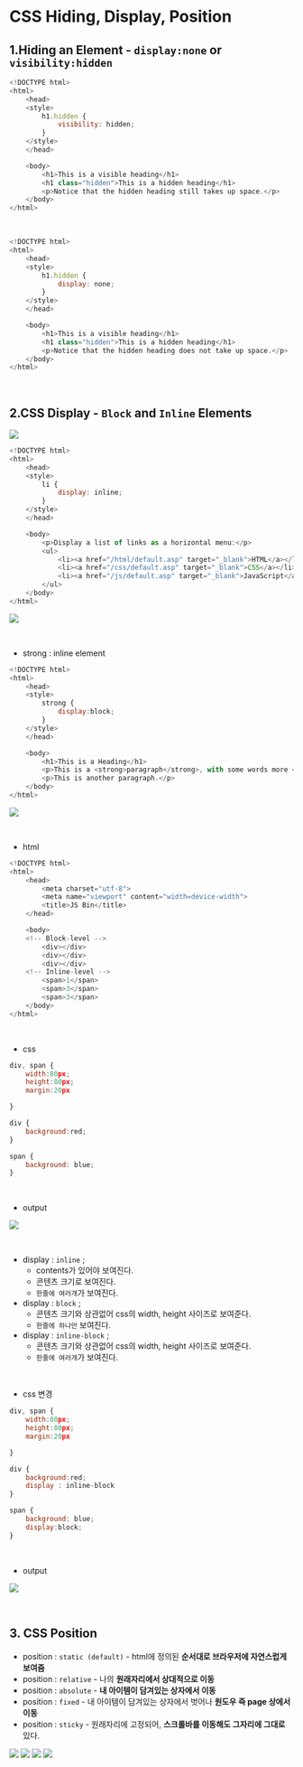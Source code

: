 # CSS Hiding, Display, Position

## 1.Hiding an Element - `display:none` or `visibility:hidden`

```javascript
<!DOCTYPE html>
<html>
    <head>
    <style>
        h1.hidden {
            visibility: hidden;
        }
    </style>
    </head>

    <body>
        <h1>This is a visible heading</h1>
        <h1 class="hidden">This is a hidden heading</h1>
        <p>Notice that the hidden heading still takes up space.</p>
    </body>
</html>
```

<br />

```javascript
<!DOCTYPE html>
<html>
    <head>
    <style>
        h1.hidden {
            display: none;
        }
    </style>
    </head>

    <body>
        <h1>This is a visible heading</h1>
        <h1 class="hidden">This is a hidden heading</h1>
        <p>Notice that the hidden heading does not take up space.</p>
    </body>
</html>
```

<br />

## 2.CSS Display - `Block` and `Inline` Elements

![](images/css11-1.jpg)

```javascript
<!DOCTYPE html>
<html>
    <head>
    <style>
        li {
            display: inline;
        }
    </style>
    </head>

    <body>
        <p>Display a list of links as a horizontal menu:</p>
        <ul>
            <li><a href="/html/default.asp" target="_blank">HTML</a></li>
            <li><a href="/css/default.asp" target="_blank">CSS</a></li>
            <li><a href="/js/default.asp" target="_blank">JavaScript</a></li>
        </ul>
    </body>
</html>
```

![](images/css11-2.jpg)

<br />

- strong : inline element

```javascript
<!DOCTYPE html>
<html>
    <head>
    <style>
        strong {
            display:block;
        }
    </style>
    </head>

    <body>
        <h1>This is a Heading</h1>
        <p>This is a <strong>paragraph</strong>, with some words more <strong>important</strong> than others </p>
        <p>This is another paragraph.</p>
    </body>
</html>
```

![](images/css11-3.jpg)

<br />

- html

```javascript
<!DOCTYPE html>
<html>
    <head>
        <meta charset="utf-8">
        <meta name="viewport" content="width=device-width">
        <title>JS Bin</title>
    </head>

    <body>
    <!-- Block-level -->
        <div></div>
        <div></div>
        <div></div>
    <!-- Inline-level -->
        <span>1</span>
        <span>3</span>
        <span>3</span>
    </body>
</html>
```

<br />

- css

```javascript
div, span {
    width:80px;
    height:80px;
    margin:20px

}

div {
    background:red;
}

span {
    background: blue;
}
```

<br />

- output

![](images/css11-4.jpg)

<br />

- display : `inline` ;
  - contents가 있어야 보여진다.
  - 콘텐츠 크기로 보여진다.
  - `한줄에 여러개`가 보여진다.
- display : `block` ;
  - 콘텐츠 크기와 상관없어 css의 width, height 사이즈로 보여준다.
  - `한줄에 하나만` 보여진다.
- display : `inline-block` ;
  - 콘텐츠 크기와 상관없어 css의 width, height 사이즈로 보여준다.
  - `한줄에 여러개`가 보여진다.

<br />

- css 변경

```javascript
div, span {
    width:80px;
    height:80px;
    margin:20px

}

div {
    background:red;
    display : inline-block
}

span {
    background: blue;
    display:block;
}
```

<br />

- output

![](images/css11-5.jpg)

<br />

## 3. CSS Position

- position : `static (default)` - html에 정의된 **순서대로 브라우저에 자연스럽게 보여줌**
- position : `relative` - 나의 **원래자리에서 상대적으로 이동**
- position : `absolute` - **내 아이템이 담겨있는 상자에서 이동**
- position : `fixed` - 내 아이템이 담겨있는 상자에서 벗어나 **원도우 즉 page 상에서 이동**
- position : `sticky` - 원래자리에 고정되어, **스크롤바를 이동해도 그자리에 그대로** 있다.

![](images/css11-6.jpg)
![](images/css11-7.jpg)
![](images/css11-8.jpg)
![](images/css11-9.jpg)
